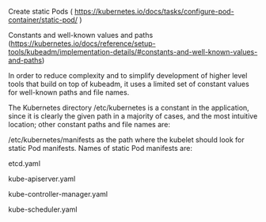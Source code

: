 Create static Pods ( https://kubernetes.io/docs/tasks/configure-pod-container/static-pod/ )

Constants and well-known values and paths (https://kubernetes.io/docs/reference/setup-tools/kubeadm/implementation-details/#constants-and-well-known-values-and-paths)


In order to reduce complexity and to simplify development of higher level tools that build on top of kubeadm, it uses a limited set of constant values for well-known paths and file names.

The Kubernetes directory /etc/kubernetes is a constant in the application, since it is clearly the given path in a majority of cases, and the most intuitive location; other constant paths and file names are:

/etc/kubernetes/manifests as the path where the kubelet should look for static Pod manifests. Names of static Pod manifests are:

etcd.yaml

kube-apiserver.yaml

kube-controller-manager.yaml

kube-scheduler.yaml
